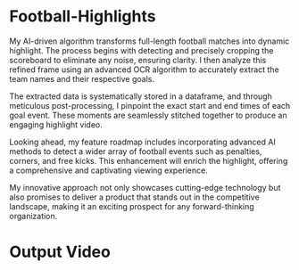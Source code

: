 # Football-Highlights
My AI-driven algorithm transforms full-length football matches into dynamic highlight. The process begins with detecting and precisely cropping the scoreboard to eliminate any noise, ensuring clarity. I then analyze this refined frame using an advanced OCR algorithm to accurately extract the team names and their respective goals.

The extracted data is systematically stored in a dataframe, and through meticulous post-processing, I pinpoint the exact start and end times of each goal event. These moments are seamlessly stitched together to produce an engaging highlight video.

Looking ahead, my feature roadmap includes incorporating advanced AI methods to detect a wider array of football events such as penalties, corners, and free kicks. This enhancement will enrich the highlight, offering a comprehensive and captivating viewing experience.

My innovative approach not only showcases cutting-edge technology but also promises to deliver a product that stands out in the competitive landscape, making it an exciting prospect for any forward-thinking organization.


# Output Video

